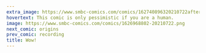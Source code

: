 ```yaml
---
extra_image: https://www.smbc-comics.com/comics/162740896320210722after.png
hovertext: This comic is only pessimistic if you are a human.
image: https://www.smbc-comics.com/comics/1626968802-20210722.png
next_comic: origins
prev_comic: recording
title: Wow!
---
```


